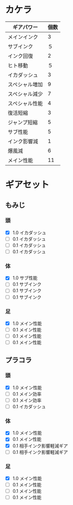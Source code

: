 # カケラ
| ギアパワー | 個数 |
----|----
| メインインク | 3 | 
| サブインク| ５ |
| インク回復 | 2 |  
| ヒト移動 |  ５ |
| イカダッシュ | 3 | 
| スペシャル増加 | 9 | 
| スペシャル減少 | 7 | 
| スペシャル性能 | 4 | 
| 復活短縮 | 3 | 
| ジャンプ短縮 | 5 | 
| サブ性能 | 5 | 
| インク影響減 | 1 | 
| 爆風減 | 6 | 
| メイン性能 | 11 | 

# ギアセット
## もみじ
### 頭
- [x] 1.0 イカダッシュ
- [ ] 0.1 イカダッシュ
- [ ] 0.1 イカダッシュ
- [ ] 0.1 イカダッシュ
### 体
- [x] 1.0 サブ性能
- [ ] 0.1 サブインク
- [ ] 0.1 サブインク
- [ ] 0.1 サブインク
### 足
- [x] 1.0 メイン性能
- [ ] 0.1 メイン性能
- [ ] 0.1 メイン性能
- [ ] 0.1 メイン性能

## プラコラ
### 頭
- [x] 1.0 メイン性能
- [ ] 0.1 メイン効率
- [ ] 0.1 メイン効率
- [ ] 0.1 イカダッシュ
### 体
- [x] 1.0 メイン性能
- [x] 0.1 メイン性能
- [x] 0.1 相手インク影響軽減ギア
- [ ] 0.1 相手インク影響軽減ギア
### 足
- [x] 1.0 メイン性能
- [ ] 0.1 メイン性能
- [ ] 0.1 メイン性能
- [ ] 0.1 メイン性能
